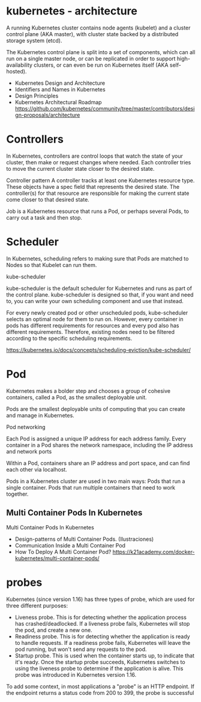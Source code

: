 # kubernetes - architecture

A running Kubernetes cluster contains node agents (kubelet) and a cluster control plane (AKA master), with cluster state backed by a distributed storage system (etcd).

The Kubernetes control plane is split into a set of components, which can all run on a single master node, or can be replicated in order to support high-availability clusters, or can even be run on Kubernetes itself (AKA self-hosted).


- Kubernetes Design and Architecture
- Identifiers and Names in Kubernetes
- Design Principles
- Kubernetes Architectural Roadmap
https://github.com/kubernetes/community/tree/master/contributors/design-proposals/architecture


# Controllers

In Kubernetes, controllers are control loops that watch the state of your cluster, then make or request changes where needed. Each controller tries to move the current cluster state closer to the desired state.

Controller pattern
A controller tracks at least one Kubernetes resource type. These objects have a spec field that represents the desired state. The controller(s) for that resource are responsible for making the current state come closer to that desired state.


Job is a Kubernetes resource that runs a Pod, or perhaps several Pods, to carry out a task and then stop.

# Scheduler

In Kubernetes, scheduling refers to making sure that Pods are matched to Nodes so that Kubelet can run them.

kube-scheduler

kube-scheduler is the default scheduler for Kubernetes and runs as part of the control plane. kube-scheduler is designed so that, if you want and need to, you can write your own scheduling component and use that instead.

For every newly created pod or other unscheduled pods, kube-scheduler selects an optimal node for them to run on. However, every container in pods has different requirements for resources and every pod also has different requirements. Therefore, existing nodes need to be filtered according to the specific scheduling requirements.


https://kubernetes.io/docs/concepts/scheduling-eviction/kube-scheduler/

# Pod

Kubernetes makes a bolder step and chooses a group of cohesive containers, called a Pod, as the smallest deployable unit.

Pods are the smallest deployable units of computing that you can create and manage in Kubernetes.

Pod networking

Each Pod is assigned a unique IP address for each address family. Every container in a Pod shares the network namespace, including the IP address and network ports

Within a Pod, containers share an IP address and port space, and can find each other via localhost.


Pods in a Kubernetes cluster are used in two main ways:
Pods that run a single container. 
Pods that run multiple containers that need to work together.

## Multi Container Pods In Kubernetes

Multi Container Pods In Kubernetes
- Design-patterns of Multi Container Pods. (Ilustraciones)
- Communication Inside a Multi Container Pod
- How To Deploy A Multi Container Pod? 
https://k21academy.com/docker-kubernetes/multi-container-pods/


# probes

Kubernetes (since version 1.16) has three types of probe, which are used for three different purposes:

- Liveness probe. This is for detecting whether the application process has crashed/deadlocked. If a liveness probe fails, Kubernetes will stop the pod, and create a new one.
- Readiness probe. This is for detecting whether the application is ready to handle requests. If a readiness probe fails, Kubernetes will leave the pod running, but won't send any requests to the pod.
- Startup probe. This is used when the container starts up, to indicate that it's ready. Once the startup probe succeeds, Kubernetes switches to using the liveness probe to determine if the application is alive. This probe was introduced in Kubernetes version 1.16.

To add some context, in most applications a "probe" is an HTTP endpoint. If the endpoint returns a status code from 200 to 399, the probe is successful
